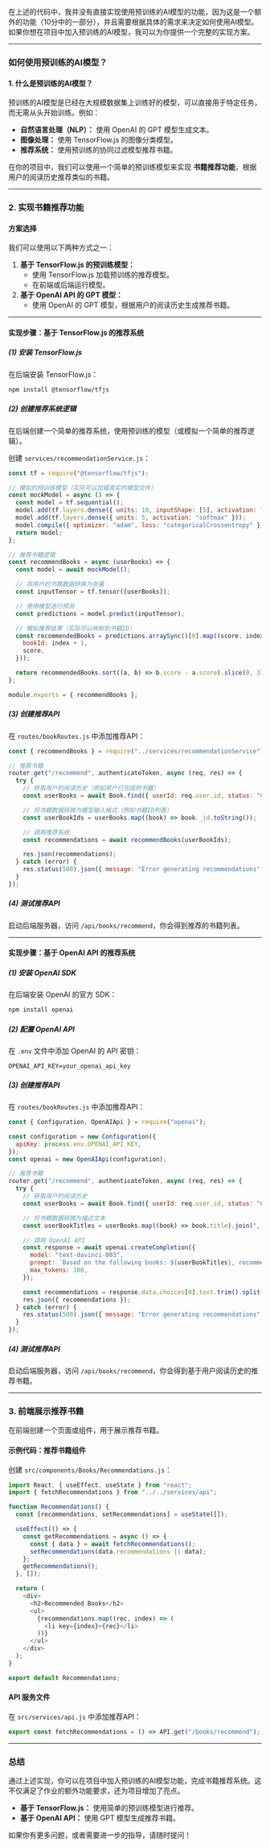 在上述的代码中，我并没有直接实现使用预训练的AI模型的功能，因为这是一个额外的功能（10分中的一部分），并且需要根据具体的需求来决定如何使用AI模型。如果你想在项目中加入预训练的AI模型，我可以为你提供一个完整的实现方案。

---

### **如何使用预训练的AI模型？**

#### **1. 什么是预训练的AI模型？**
预训练的AI模型是已经在大规模数据集上训练好的模型，可以直接用于特定任务，而无需从头开始训练。例如：
- **自然语言处理（NLP）：** 使用 OpenAI 的 GPT 模型生成文本。
- **图像处理：** 使用 TensorFlow.js 的图像分类模型。
- **推荐系统：** 使用预训练的协同过滤模型推荐书籍。

在你的项目中，我们可以使用一个简单的预训练模型来实现 **书籍推荐功能**，根据用户的阅读历史推荐类似的书籍。

---

### **2. 实现书籍推荐功能**

#### **方案选择**
我们可以使用以下两种方式之一：
1. **基于 TensorFlow.js 的预训练模型：**
   - 使用 TensorFlow.js 加载预训练的推荐模型。
   - 在前端或后端运行模型。
2. **基于 OpenAI API 的 GPT 模型：**
   - 使用 OpenAI 的 GPT 模型，根据用户的阅读历史生成推荐书籍。

---

#### **实现步骤：基于 TensorFlow.js 的推荐系统**

##### **(1) 安装 TensorFlow.js**
在后端安装 TensorFlow.js：
```bash
npm install @tensorflow/tfjs
```

##### **(2) 创建推荐系统逻辑**
在后端创建一个简单的推荐系统，使用预训练的模型（或模拟一个简单的推荐逻辑）。

创建 `services/recommendationService.js`：

```javascript
const tf = require("@tensorflow/tfjs");

// 模拟的预训练模型（实际可以加载真实的模型文件）
const mockModel = async () => {
  const model = tf.sequential();
  model.add(tf.layers.dense({ units: 10, inputShape: [5], activation: "relu" }));
  model.add(tf.layers.dense({ units: 5, activation: "softmax" }));
  model.compile({ optimizer: "adam", loss: "categoricalCrossentropy" });
  return model;
};

// 推荐书籍逻辑
const recommendBooks = async (userBooks) => {
  const model = await mockModel();

  // 将用户的书籍数据转换为张量
  const inputTensor = tf.tensor([userBooks]);

  // 使用模型进行预测
  const predictions = model.predict(inputTensor);

  // 模拟推荐结果（实际可以映射到书籍ID）
  const recommendedBooks = predictions.arraySync()[0].map((score, index) => ({
    bookId: index + 1,
    score,
  }));

  return recommendedBooks.sort((a, b) => b.score - a.score).slice(0, 3); // 返回前3个推荐书籍
};

module.exports = { recommendBooks };
```

##### **(3) 创建推荐API**
在 `routes/bookRoutes.js` 中添加推荐API：

```javascript
const { recommendBooks } = require("../services/recommendationService");

// 推荐书籍
router.get("/recommend", authenticateToken, async (req, res) => {
  try {
    // 获取用户的阅读历史（例如用户已完成的书籍）
    const userBooks = await Book.find({ userId: req.user.id, status: "Completed" });

    // 将书籍数据转换为模型输入格式（例如书籍ID列表）
    const userBookIds = userBooks.map((book) => book._id.toString());

    // 调用推荐系统
    const recommendations = await recommendBooks(userBookIds);

    res.json(recommendations);
  } catch (error) {
    res.status(500).json({ message: "Error generating recommendations", error });
  }
});
```

##### **(4) 测试推荐API**
启动后端服务器，访问 `/api/books/recommend`，你会得到推荐的书籍列表。

---

#### **实现步骤：基于 OpenAI API 的推荐系统**

##### **(1) 安装 OpenAI SDK**
在后端安装 OpenAI 的官方 SDK：
```bash
npm install openai
```

##### **(2) 配置 OpenAI API**
在 `.env` 文件中添加 OpenAI 的 API 密钥：
```env
OPENAI_API_KEY=your_openai_api_key
```

##### **(3) 创建推荐API**
在 `routes/bookRoutes.js` 中添加推荐API：

```javascript
const { Configuration, OpenAIApi } = require("openai");

const configuration = new Configuration({
  apiKey: process.env.OPENAI_API_KEY,
});
const openai = new OpenAIApi(configuration);

// 推荐书籍
router.get("/recommend", authenticateToken, async (req, res) => {
  try {
    // 获取用户的阅读历史
    const userBooks = await Book.find({ userId: req.user.id, status: "Completed" });

    // 将书籍数据转换为描述文本
    const userBookTitles = userBooks.map((book) => book.title).join(", ");

    // 调用 OpenAI API
    const response = await openai.createCompletion({
      model: "text-davinci-003",
      prompt: `Based on the following books: ${userBookTitles}, recommend 3 similar books.`,
      max_tokens: 100,
    });

    const recommendations = response.data.choices[0].text.trim().split("\n");
    res.json({ recommendations });
  } catch (error) {
    res.status(500).json({ message: "Error generating recommendations", error });
  }
});
```

##### **(4) 测试推荐API**
启动后端服务器，访问 `/api/books/recommend`，你会得到基于用户阅读历史的推荐书籍。

---

### **3. 前端展示推荐书籍**
在前端创建一个页面或组件，用于展示推荐书籍。

#### **示例代码：推荐书籍组件**
创建 `src/components/Books/Recommendations.js`：

```javascript
import React, { useEffect, useState } from "react";
import { fetchRecommendations } from "../../services/api";

function Recommendations() {
  const [recommendations, setRecommendations] = useState([]);

  useEffect(() => {
    const getRecommendations = async () => {
      const { data } = await fetchRecommendations();
      setRecommendations(data.recommendations || data);
    };
    getRecommendations();
  }, []);

  return (
    <div>
      <h2>Recommended Books</h2>
      <ul>
        {recommendations.map((rec, index) => (
          <li key={index}>{rec}</li>
        ))}
      </ul>
    </div>
  );
}

export default Recommendations;
```

#### **API 服务文件**
在 `src/services/api.js` 中添加推荐API：

```javascript
export const fetchRecommendations = () => API.get("/books/recommend");
```

---

### **总结**
通过上述实现，你可以在项目中加入预训练的AI模型功能，完成书籍推荐系统。这不仅满足了作业的额外功能要求，还为项目增加了亮点。

- **基于 TensorFlow.js：** 使用简单的预训练模型进行推荐。
- **基于 OpenAI API：** 使用 GPT 模型生成推荐书籍。

如果你有更多问题，或者需要进一步的指导，请随时提问！
